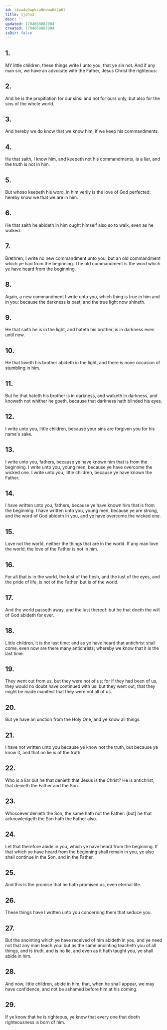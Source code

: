```yaml
---
id: i4vw4q3wpksa0nvwwbk2p6l
title: 1john2
desc: ''
updated: 1704668887084
created: 1704668887084
isDir: false
---
```

## 1.
MY little children, these things write I unto you, that ye sin not. And if any man sin, we have an advocate with the Father, Jesus Christ the righteous:
## 2.
And he is the propitiation for our sins: and not for ours only, but also for the sins of the whole world.
## 3.
And hereby we do know that we know him, if we keep his commandments.
## 4.
He that saith, I know him, and keepeth not his commandments, is a liar, and the truth is not in him.
## 5.
But whoso keepeth his word, in him verily is the love of God perfected: hereby know we that we are in him.
## 6.
He that saith he abideth in him ought himself also so to walk, even as he walked.
## 7.
Brethren, I write no new commandment unto you, but an old commandment which ye had from the beginning. The old commandment is the word which ye have heard from the beginning.
## 8.
Again, a new commandment I write unto you, which thing is true in him and in you: because the darkness is past, and the true light now shineth.
## 9.
He that saith he is in the light, and hateth his brother, is in darkness even until now.
## 10.
He that loveth his brother abideth in the light, and there is none occasion of stumbling in him.
## 11.
But he that hateth his brother is in darkness, and walketh in darkness, and knoweth not whither he goeth, because that darkness hath blinded his eyes.
## 12.
I write unto you, little children, because your sins are forgiven you for his name's sake.
## 13.
I write unto you, fathers, because ye have known him that is from the beginning. I write unto you, young men, because ye have overcome the wicked one. I write unto you, little children, because ye have known the Father.
## 14.
I have written unto you, fathers, because ye have known him that is from the beginning. I have written unto you, young men, because ye are strong, and the word of God abideth in you, and ye have overcome the wicked one.
## 15.
Love not the world, neither the things that are in the world. If any man love the world, the love of the Father is not in him.
## 16.
For all that is in the world, the lust of the flesh, and the lust of the eyes, and the pride of life, is not of the Father, but is of the world.
## 17.
And the world passeth away, and the lust thereof: but he that doeth the will of God abideth for ever.
## 18.
Little children, it is the last time: and as ye have heard that antichrist shall come, even now are there many antichrists; whereby we know that it is the last time.
## 19.
They went out from us, but they were not of us; for if they had been of us, they would no doubt have continued with us: but they went out, that they might be made manifest that they were not all of us.
## 20.
But ye have an unction from the Holy One, and ye know all things.
## 21.
I have not written unto you because ye know not the truth, but because ye know it, and that no lie is of the truth.
## 22.
Who is a liar but he that denieth that Jesus is the Christ? He is antichrist, that denieth the Father and the Son.
## 23.
Whosoever denieth the Son, the same hath not the Father: [but] he that acknowledgeth the Son hath the Father also.
## 24.
Let that therefore abide in you, which ye have heard from the beginning. If that which ye have heard from the beginning shall remain in you, ye also shall continue in the Son, and in the Father.
## 25.
And this is the promise that he hath promised us, even eternal life.
## 26.
These things have I written unto you concerning them that seduce you.
## 27.
But the anointing which ye have received of him abideth in you, and ye need not that any man teach you: but as the same anointing teacheth you of all things, and is truth, and is no lie, and even as it hath taught you, ye shall abide in him.
## 28.
And now, little children, abide in him; that, when he shall appear, we may have confidence, and not be ashamed before him at his coming.
## 29.
If ye know that he is righteous, ye know that every one that doeth righteousness is born of him.
